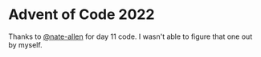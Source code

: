 # Advent of Code 2022

Thanks to [@nate-allen](https://github.com/nate-allen) for day 11 code.
I wasn't able to figure that one out by myself.
